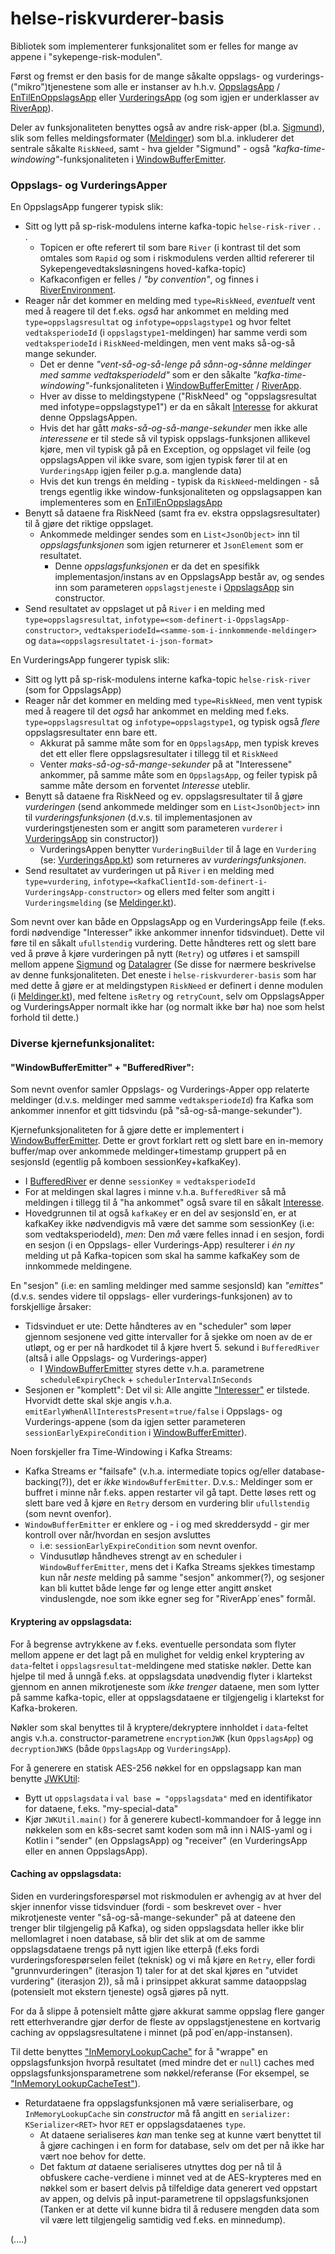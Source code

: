 # helse-riskvurderer-basis

Bibliotek som implementerer funksjonalitet som er felles for mange av appene i "sykepenge-risk-modulen".

Først og fremst er den basis for de mange såkalte oppslags- og vurderings-("mikro")tjenestene som alle
er instanser av h.h.v. 
[OppslagsApp](src/main/kotlin/no/nav/helse/risk/OppslagsApp.kt) / [EnTilEnOppslagsApp](src/main/kotlin/no/nav/helse/risk/EnTilEnOppslagsApp.kt)
eller [VurderingsApp](src/main/kotlin/no/nav/helse/risk/VurderingsApp.kt) (og som igjen er underklasser av [RiverApp](src/main/kotlin/no/nav/helse/risk/RiverApp.kt)).

Deler av funksjonaliteten benyttes også av andre risk-apper (bl.a. [Sigmund](https://github.com/navikt/helse-sigmund)),
slik som felles meldingsformater ([Meldinger](src/main/kotlin/no/nav/helse/risk/Meldinger.kt)) som bl.a. inkluderer det sentrale såkalte ```RiskNeed```,
samt - hva gjelder "Sigmund" - også *"kafka-time-windowing"*-funksjonaliteten i [WindowBufferEmitter](src/main/kotlin/no/nav/helse/buffer/WindowBufferEmitter.kt).


### Oppslags- og VurderingsApper

En OppslagsApp fungerer typisk slik:
 - Sitt og lytt på sp-risk-modulens interne kafka-topic `helse-risk-river` . . .
   - Topicen er ofte referert til som bare `River` 
     (i kontrast til det som omtales som `Rapid` og som i riskmodulens verden alltid refererer til Sykepengevedtaksløsningens hoved-kafka-topic)
   - Kafkaconfigen er felles / *"by convention"*, og finnes i [RiverEnvironment](src/main/kotlin/no/nav/helse/risk/RiverEnvironment.kt).
 - Reager når det kommer en melding med `type=RiskNeed`, *eventuelt* vent med å reagere til det f.eks. _også_ har ankommet 
   en melding med `type=oppslagsresultat` og `infotype=oppslagstype1` og hvor feltet `vedtaksperiodeId` (i `oppslagstype1`-meldingen) har samme verdi som `vedtaksperiodeId` i `RiskNeed`-meldingen, men vent maks så-og-så mange sekunder.
   - Det er denne *"vent-så-og-så-lenge på sånn-og-sånne meldinger med samme vedtaksperiodeId"* som er den 
     såkalte *"kafka-time-windowing"*-funksjonaliteten i [WindowBufferEmitter](src/main/kotlin/no/nav/helse/buffer/WindowBufferEmitter.kt) /
     [RiverApp](src/main/kotlin/no/nav/helse/risk/RiverApp.kt).
   - Hver av disse to meldingstypene ("RiskNeed" og "oppslagsresultat med infotype=oppslagstype1") er da en såkalt [Interesse](src/main/kotlin/no/nav/helse/risk/Interesse.kt) for akkurat denne OppslagsAppen.
   - Hvis det har gått _maks-så-og-så-mange-sekunder_ men ikke alle _interessene_ er til stede så vil typisk oppslags-funksjonen allikevel
     kjøre, men vil typisk gå på en Exception, og oppslaget vil feile (og oppslagsAppen vil ikke svare, som igjen typisk fører til
     at en `VurderingsApp` igjen feiler p.g.a. manglende data)
   - Hvis det kun trengs én melding - typisk da `RiskNeed`-meldingen - så trengs egentlig ikke window-funksjonaliteten og oppslagsappen kan implementeres som en [EnTilEnOppslagsApp](src/main/kotlin/no/nav/helse/risk/EnTilEnOppslagsApp.kt)
 - Benytt så dataene fra RiskNeed (samt fra ev. ekstra oppslagsresultater) til å gjøre det riktige oppslaget.
   - Ankommede meldinger sendes som en `List<JsonObject>` inn til _oppslagsfunksjonen_ som igjen returnerer et `JsonElement` som er resultatet.
     - Denne _oppslagsfunksjonen_ er da det en spesifikk implementasjon/instans av en OppslagsApp består av, og sendes inn som parameteren `oppslagstjeneste` 
       i [OppslagsApp](src/main/kotlin/no/nav/helse/risk/OppslagsApp.kt) sin constructor. 
 - Send resultatet av oppslaget ut på `River` i en melding med `type=oppslagsresultat`, `infotype=<som-definert-i-OppslagsApp-constructor>`,
   `vedtaksperiodeId=<samme-som-i-innkommende-meldinger>` og `data=<oppslagsresultatet-i-json-format>`

En VurderingsApp fungerer typisk slik:
 - Sitt og lytt på sp-risk-modulens interne kafka-topic `helse-risk-river` (som for OppslagsApp)
 - Reager når det kommer en melding med `type=RiskNeed`, men vent typisk med å reagere til det _også_ har ankommet
   en melding med f.eks. `type=oppslagsresultat` og `infotype=oppslagstype1`, og typisk også _flere_ oppslagsresultater enn bare ett.
   - Akkurat på samme måte som for en `OppslagsApp`, men typisk kreves det ett eller flere oppslagsresultater i tillegg til et `RiskNeed`
   - Venter _maks-så-og-så-mange-sekunder_ på at "Interessene" ankommer, på samme måte som en `OppslagsApp`, og feiler typisk på samme måte dersom en forventet _Interesse_ uteblir.
 - Benytt så dataene fra RiskNeed og ev. oppslagsresultater til å gjøre _vurderingen_ 
   (send ankommede meldinger som en `List<JsonObject>` inn til _vurderingsfunksjonen_ 
   (d.v.s. til implementasjonen av vurderingstjenesten som er angitt som parameteren `vurderer` i [VurderingsApp](src/main/kotlin/no/nav/helse/risk/VurderingsApp.kt) sin constructor))
   - VurderingsAppen benytter `VurderingBuilder` til å lage en `Vurdering` (se: [VurderingsApp.kt](src/main/kotlin/no/nav/helse/risk/VurderingsApp.kt)) som returneres av _vurderingsfunksjonen_.
 - Send resultatet av vurderingen ut på `River` i en melding med `type=vurdering`, `infotype=<kafkaClientId-som-definert-i-VurderingsApp-constructor>` 
   og ellers med felter som angitt i `Vurderingsmelding` (se [Meldinger.kt](src/main/kotlin/no/nav/helse/risk/Meldinger.kt)).

Som nevnt over kan både en OppslagsApp og en VurderingsApp feile (f.eks. fordi nødvendige "Interesser" ikke ankommer innenfor tidsvinduet). 
Dette vil føre til en såkalt `ufullstendig` vurdering. Dette håndteres rett og slett bare ved å prøve å kjøre vurderingen på nytt (`Retry`) og utføres
i et samspill mellom appene [Sigmund](https://github.com/navikt/helse-sigmund) og [Datalagrer](https://github.com/navikt/helse-risk-datalagrer)
(Se disse for nærmere beskrivelse av denne funksjonaliteten. Det eneste i `helse-riskvurderer-basis` som har med dette å gjøre er at 
meldingstypen `RiskNeed` er definert i denne modulen (i [Meldinger.kt](src/main/kotlin/no/nav/helse/risk/Meldinger.kt)), med feltene `isRetry` og `retryCount`,
selv om OppslagsApper og VurderingsApper normalt ikke har (og normalt ikke bør ha) noe som helst forhold til dette.)


### Diverse kjernefunksjonalitet:


#### "WindowBufferEmitter" + "BufferedRiver":

Som nevnt ovenfor samler Oppslags- og Vurderings-Apper opp relaterte meldinger (d.v.s. meldinger med samme `vedtaksperiodeId`) fra Kafka som ankommer innenfor et gitt tidsvindu (på "så-og-så-mange-sekunder").

Kjernefunksjonaliteten for å gjøre dette er implementert i [WindowBufferEmitter](src/main/kotlin/no/nav/helse/buffer/WindowBufferEmitter.kt).
Dette er grovt forklart rett og slett bare en in-memory buffer/map over ankommede meldinger+timestamp gruppert på en sesjonsId (egentlig på komboen sessionKey+kafkaKey).
 - I [BufferedRiver](src/main/kotlin/no/nav/helse/risk/BufferedRiver.kt) er denne `sessionKey` = `vedtaksperiodeId`
 - For at meldingen skal lagres i minne v.h.a. `BufferedRiver` så må meldingen i tillegg til å "ha ankommet" også svare til en såkalt [Interesse](src/main/kotlin/no/nav/helse/risk/Interesse.kt).
 - Hovedgrunnen til at også `kafkaKey` er en del av sesjonsId´en, er at kafkaKey ikke nødvendigvis må være det samme som sessionKey (i.e: som vedtaksperiodeId), _men_:
   Den _må_ være felles innad i en sesjon, fordi en sesjon (i en Oppslags- eller Vurderings-App) resulterer i _én ny_ melding ut på Kafka-topicen som skal ha samme kafkaKey som de innkommede meldingene.

En "sesjon" (i.e: en samling meldinger med samme sesjonsId) kan _"emittes"_ (d.v.s. sendes videre til oppslags- eller vurderings-funksjonen) av to forskjellige årsaker:
 - Tidsvinduet er ute: Dette håndteres av en "scheduler" som løper gjennom sesjonene ved gitte intervaller for å sjekke om noen av de er utløpt,
   og er per nå hardkodet til å kjøre hvert 5. sekund i `BufferedRiver` (altså i alle Oppslags- og Vurderings-apper) 
   - I [WindowBufferEmitter](src/main/kotlin/no/nav/helse/buffer/WindowBufferEmitter.kt) styres dette v.h.a. parametrene `scheduleExpiryCheck` + `schedulerIntervalInSeconds`
 - Sesjonen er "komplett": Det vil si: Alle angitte ["Interesser"](src/main/kotlin/no/nav/helse/risk/Interesse.kt) er tilstede. 
   Hvorvidt dette skal skje angis v.h.a. `emitEarlyWhenAllInterestsPresent`=`true/false` i Oppslags- og Vurderings-appene 
   (som da igjen setter parameteren `sessionEarlyExpireCondition` i [WindowBufferEmitter](src/main/kotlin/no/nav/helse/buffer/WindowBufferEmitter.kt)).
 
Noen forskjeller fra Time-Windowing i Kafka Streams:
 - Kafka Streams er "failsafe" (v.h.a. intermediate topics og/eller database-backing(?)), det er _ikke_ `WindowBufferEmitter`. D.v.s.: Meldinger som er buffret i minne når f.eks. appen restarter vil gå tapt.
   Dette løses rett og slett bare ved å kjøre en `Retry` dersom en vurdering blir `ufullstendig` (som nevnt ovenfor).
 - `WindowBufferEmitter` er enklere og - i og med skreddersydd - gir mer kontroll over når/hvordan en sesjon avsluttes
   - i.e: `sessionEarlyExpireCondition` som nevnt ovenfor.
   - Vindusutløp håndheves strengt av en scheduler i `WindowBufferEmitter`, mens det i Kafka Streams sjekkes timestamp kun når _neste_ melding på samme "sesjon" ankommer(?),
     og sesjoner kan bli kuttet både lenge før og lenge etter angitt ønsket vinduslengde, noe som ikke egner seg for "RiverApp´enes" formål.


#### Kryptering av oppslagsdata:

For å begrense avtrykkene av f.eks. eventuelle persondata som flyter mellom appene er det lagt på en mulighet for veldig enkel kryptering av `data`-feltet i `oppslagsresultat`-meldingene med statiske nøkler.
Dette kan hjelpe til med å unngå f.eks. at oppslagsdata unødvendig flyter i klartekst gjennom en annen mikrotjeneste som _ikke trenger_ dataene, 
men som lytter på samme kafka-topic, eller at oppslagsdataene er tilgjengelig i klartekst for Kafka-brokeren.

Nøkler som skal benyttes til å kryptere/dekryptere innholdet i `data`-feltet angis v.h.a. constructor-parametrene `encryptionJWK` (kun `OppslagsApp`) 
og `decryptionJWKS` (både `OppslagsApp` og `VurderingsApp`).

For å generere en statisk AES-256 nøkkel for en oppslagsapp kan man benytte [JWKUtil](src/test/kotlin/no/nav/helse/crypto/JWKUtil.kt):
 - Bytt ut `oppslagsdata` i `val base = "oppslagsdata"` med en identifikator for dataene, f.eks. "my-special-data"
 - Kjør `JWKUtil.main()` for å generere kubectl-kommandoer for å legge inn nøkkelen som en k8s-secret samt koden som må inn i 
   NAIS-yaml og i Kotlin i "sender" (en OppslagsApp) og "receiver" (en VurderingsApp eller en annen OppslagsApp).


#### Caching av oppslagsdata:

Siden en vurderingsforespørsel mot riskmodulen er avhengig av at hver del skjer innenfor visse tidsvinduer 
(fordi - som beskrevet over - hver mikrotjeneste venter "så-og-så-mange-sekunder" på at dateene den trenger blir tilgjengelig på Kafka),
og siden oppslagsdata heller ikke blir mellomlagret i noen database, så blir det slik at om de samme oppslagsdataene trengs på nytt igjen like etterpå
(f.eks fordi vurderingsforespørselen feilet (teknisk) og vi må kjøre en `Retry`, eller fordi "grunnvurderingen" (iterasjon 1) taler for at det skal kjøres
en "utvidet vurdering" (iterasjon 2)), så må i prinsippet akkurat samme dataoppslag (potensielt mot ekstern tjeneste) også gjøres på nytt.

For da å slippe å potensielt måtte gjøre akkurat samme oppslag flere ganger rett etterhverandre gjør derfor de fleste av oppslagstjenestene en kortvarig caching
av oppslagsresultatene i minnet (på pod´en/app-instansen).

Til dette benyttes ["InMemoryLookupCache"](src/main/kotlin/no/nav/helse/risk/cache/InMemoryLookupCache.kt) for å "wrappe" en oppslagsfunksjon hvorpå
resultatet (med mindre det er `null`) caches med oppslagsfunksjonsparametrene som nøkkel/referanse (For eksempel, se ["InMemoryLookupCacheTest"](src/test/kotlin/no/nav/helse/risk/cache/InMemoryLookupCacheTest.kt)).

- Returdataene fra oppslagsfunksjonen må være serialiserbare, og `InMemoryLookupCache` sin _constructor_ må få angitt en `serializer: KSerializer<RET>` hvor `RET` er oppslagsdataenes `type`. 
  - At dataene serialiseres _kan_ man tenke seg at kunne vært benyttet til å gjøre cachingen i en form for database, selv om det per nå ikke har vært noe behov for dette. 
  - Det faktum _at_ dataene serialiseres utnyttes dog per nå til å obfuskere cache-verdiene i minnet ved at de AES-krypteres med en nøkkel som er basert delvis
    på tilfeldige data generert ved oppstart av appen, og delvis på input-parametrene til oppslagsfunksjonen (Tanken er at dette vil kunne bidra til å redusere
    mengden data som vil være lett tilgjengelig samtidig ved f.eks. en minnedump).

(....)
